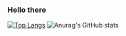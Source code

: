 ### Hello there 




[![Top Langs](https://github-readme-stats.vercel.app/api/top-langs/?username=jirmusovic&size_weight=0.5&count_weight=0.5)](https://github.com/anuraghazra/github-readme-stats)
![Anurag's GitHub stats](https://github-readme-stats.vercel.app/api?username=jirmusovic&count_private=true)
<!--
**jirmusovic/jirmusovic** is a ✨ _special_ ✨ repository because its `README.md` (this file) appears on your GitHub profile.

Here are some ideas to get you started:

- 🔭 I’m currently working on ...
- 🌱 I’m currently learning ...
- 👯 I’m looking to collaborate on ...
- 🤔 I’m looking for help with ...
- 💬 Ask me about ...
- 📫 How to reach me: ...
- 😄 Pronouns: ...
- ⚡ Fun fact: ...
-->
